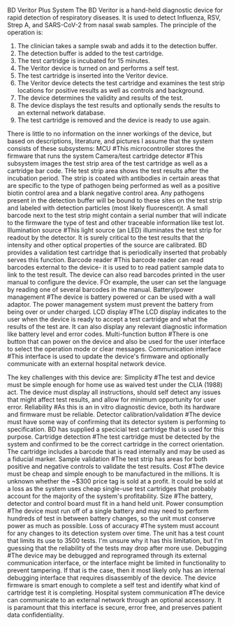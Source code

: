 BD Veritor Plus System
The BD Veritor is a hand-held diagnostic device for rapid detection of respiratory diseases. It is used to detect Influenza, RSV, Strep A, and SARS-CoV-2 from nasal swab samples. The principle of the operation is:
1. The clinician takes a sample swab and adds it to the detection buffer.
2. The detection buffer is added to the test cartridge.
3. The test cartridge is incubated for 15 minutes.
4. The Veritor device is turned on and performs a self test.
5. The test cartridge is inserted into the Veritor device.
6. The Veritor device detects the test cartridge and examines the test strip locations for positive results as well as controls and background.
7. The device determines the validity and results of the test.
8. The device displays the test results and optionally sends the results to an external network database.
9. The test cartridge is removed and the device is ready to use again.

There is little to no information on the inner workings of the device, but based on descriptions, literature, and pictures I assume that the system consists of these subsystems:
MCU
#This microcontroller stores the firmware that runs the system
Camera/test cartridge detector
#This subsystem images the test strip area of the test cartridge as well as a cartridge bar code. THe test strip area shows the test results after the incubation period. The strip is coated with antibodies in certain areas that are specific to the type of pathogen being performed as well as a positive biotin control area and a blank negative control area. Any pathogens present in the detection buffer will be bound to these sites on the test strip and labeled with detection particles (most likely fluorescent)t. A small barcode next to the test strip might contain a serial number that will indicate to the firmware the type of test and other traceable information like test lot.
Illumination source
#This light source (an LED) illuminates the test strip for readout by the detector. It is surely critical to the test results that the intensity and other optical properties of the source are calibrated. BD provides a validation test cartridge that is periodically inserted that probably serves this function.
Barcode reader
#This barcode reader can read barcodes external to the device- it is used to to read patient sample data to link to the test result. The device can also read barcodes printed in the user manual to configure the device. FOr example, the user can set the language by reading one of several barcodes in the manual.
Battery/power management
#The device is battery powered or can be used with a wall adaptor. The power management system must prevent the battery from being over or under charged.
LCD display
#The LCD display indicates to the user when the device is ready to accept a test cartridge and what the results of the test are. It can also display any relevant diagnostic information like battery level and error codes.
Multi-function button
#There is one button that can power on the device and also be used for the user interface to select the operation mode or clear messages.
Communication interface
#This interface is used to update the device's firmware and optionally communicate with an external hospital network device.

The key challenges with this device are:
Simplicity
#The test and device must be simple enough for home use as waived test under the CLIA (1988) act. The device must display all instructions, should self detect any issues that might affect test results, and allow for minimum opportunity for user error.
Reliability
#As this is an in vitro diagnostic device, both its hardware and firmware must be reliable.
Detector calibration/validation
#The device must have some way of confirming that its detector system is performing to specification. BD has supplied a specicial test cartridge that is used for this purpose.
Cartridge detection
#The test cartridge must be detected by the system and confirmed to be the correct cartridge in the correct orientation. The cartridge includes a barcode that is read internally and may be used as a fiducial marker.
Sample validation
#The test strip has areas for both positive and negative controls to validate the test results.
Cost
#The device must be cheap and simple enough to be manufactured in the millions. It is unknown whether the ~$300 price tag is sold at a profit. It could be sold at a loss as the system uses cheap single-use test cartridges that probably account for the majority of the system's profitability.
Size
#The battery, detector and control board must fit in a hand held unit.
Power consumption
#The device must run off of a single battery and may need to perform hundreds of test in between battery changes, so the unit must conserve power as much as possible.
Loss of accuracy
#The system must account for any changes to its detection system over time. The unit has a test count that limits its use to 3500 tests. I'm unsure why it has this limitation, but I'm guessing that the reliability of the tests may drop after more use.
Debugging
#The device may be debugged and reprogramed through its external communication interface, or the interface might be limited in functionality to prevent tampering. If that is the case, then it most likely only has an internal debugging interface that requires disassembly of the device. The device firmware is smart enough to complete a self test and identify what kind of cartridge test it is completing.
Hospital system communication
#The device can communicate to an external network through an optional accessory. It is paramount that this interface is secure, error free, and preserves patient data confidentiality.
